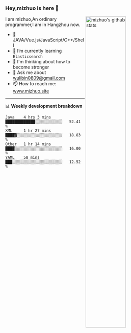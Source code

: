 ### Hey,mizhuo is here 👋

<img align="right" alt="mizhuo's github stats" width="50%" src="https://github-readme-stats.vercel.app/api?username=mizhuo&theme=tokyonight&show_icons=true">

I am mizhuo,An ordinary programmer,I am in Hangzhou now.

- 🔭 JAVA/Vue.js/JavaScript/C++/Shell
- 🌱 I’m currently learning `Elasticsearch`
- 🤔 I'm thinking about how to become stronger
- 💬 Ask me about wulibin0809@gmail.com
- 📫 How to reach me: www.mizhuo.site

---
📊 **Weekly development breakdown**

<!--START_SECTION:waka-->
```text
Java    4 hrs 3 mins    █████████████░░░░░░░░░░░░   52.41 % 
XML     1 hr 27 mins    ████▓░░░░░░░░░░░░░░░░░░░░   18.83 % 
Other   1 hr 14 mins    ████░░░░░░░░░░░░░░░░░░░░░   16.00 % 
YAML    58 mins         ███░░░░░░░░░░░░░░░░░░░░░░   12.52 % 
```
<!--END_SECTION:waka-->
